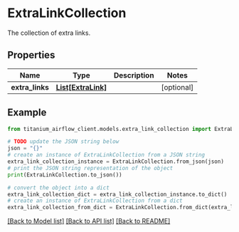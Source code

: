 # ExtraLinkCollection

The collection of extra links.

## Properties

Name | Type | Description | Notes
------------ | ------------- | ------------- | -------------
**extra_links** | [**List[ExtraLink]**](ExtraLink.md) |  | [optional] 

## Example

```python
from titanium_airflow_client.models.extra_link_collection import ExtraLinkCollection

# TODO update the JSON string below
json = "{}"
# create an instance of ExtraLinkCollection from a JSON string
extra_link_collection_instance = ExtraLinkCollection.from_json(json)
# print the JSON string representation of the object
print(ExtraLinkCollection.to_json())

# convert the object into a dict
extra_link_collection_dict = extra_link_collection_instance.to_dict()
# create an instance of ExtraLinkCollection from a dict
extra_link_collection_from_dict = ExtraLinkCollection.from_dict(extra_link_collection_dict)
```
[[Back to Model list]](../README.md#documentation-for-models) [[Back to API list]](../README.md#documentation-for-api-endpoints) [[Back to README]](../README.md)



